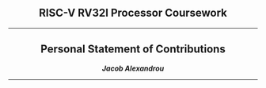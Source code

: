 <center>

## RISC-V RV32I Processor Coursework

---
## Personal Statement of Contributions

**_Jacob Alexandrou_**

---

</center>